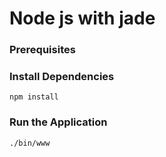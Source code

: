 # Node js with jade

### Prerequisites

### Install Dependencies

```
npm install
```

### Run the Application


```
./bin/www
```